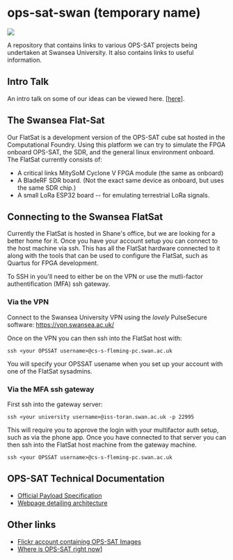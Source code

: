 # ops-sat-swan (temporary name)

![](https://www.esa.int/var/esa/storage/images/esa_multimedia/images/2021/04/ops-sat_logo/23286333-1-eng-GB/Ops-Sat_logo.jpg)

A repository that contains links to various OPS-SAT projects being undertaken at Swansea University. It also contains links to useful information.

## Intro Talk
An intro talk on some of our ideas can be viewed here. [[here](https://www.youtube.com/watch?v=Buv8cqYmaug&t=728s)].

## The Swansea Flat-Sat

Our FlatSat is a development version of the OPS-SAT cube sat hosted in the Computational Foundry. Using this platform we can try to simulate the FPGA onboard OPS-SAT, the SDR, and the general linux environment onboard. The FlatSat currently consists of:

* A critical links MitySoM Cyclone V FPGA module (the same as onboard)
* A BladeRF SDR board. (Not the exact same device as onboard, but uses the same SDR chip.)
* A small LoRa ESP32 board -- for emulating terrestrial LoRa signals. 

## Connecting to the Swansea FlatSat

Currently the FlatSat is hosted in Shane's office, but we are looking for a better home for it. Once you have your account setup you can connect to the host machine via ssh. This has all the FlatSat hardware connected to it along with the tools that can be used to configure the FlatSat, such as Quartus for FPGA development.  

To SSH in you'll need to either be on the VPN or use the mutli-factor authentification (MFA) ssh gateway.

### Via the VPN

Connect to the Swansea University VPN using the _lovely_ PulseSecure software: https://vpn.swansea.ac.uk/

Once on the VPN you can then ssh into the FlatSat host with:

```
ssh <your OPSSAT username>@cs-s-fleming-pc.swan.ac.uk
```

You will specify your OPSSAT usename when you set up your account with one of the FlatSat sysadmins.

### Via the MFA ssh gateway

First ssh into the gateway server:

```
ssh <your university username>@iss-toran.swan.ac.uk -p 22995
```

This will require you to approve the login with your multifactor auth setup, such as via the phone app. Once you have connected to that server you can then ssh into the FlatSat host machine from the gateway machine.

```
ssh <your OPSSAT username>@cs-s-fleming-pc.swan.ac.uk
```

## OPS-SAT Technical Documentation
* [Official Payload Specification](https://ideas.esa.int/apps/IMT/UploadedFiles/00/f_d4aa96ccd0c7141ac4d10e072fb44d38/OPSSAT-SYS-PAY-ExperimenterICD_v0.5.pdf?v=1624349519)
* [Webpage detailing architecture](https://directory.eoportal.org/web/eoportal/satellite-missions/o/ops-sat)

## Other links
* [Flickr account containing OPS-SAT Images](https://www.flickr.com/photos/esa_events/albums/72157716491073681)
* [Where is OPS-SAT right now](https://www.n2yo.com/satellite/?s=44878)]
